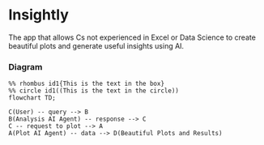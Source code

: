 # Insightly
The app that allows Cs not experienced in Excel or Data Science to create beautiful plots and generate useful insights using AI.

### Diagram
```mermaid
%% rhombus id1{This is the text in the box}
%% circle id1((This is the text in the circle))
flowchart TD;

C(User) -- query --> B
B(Analysis AI Agent) -- response --> C
C -- request to plot --> A
A(Plot AI Agent) -- data --> D(Beautiful Plots and Results)
```